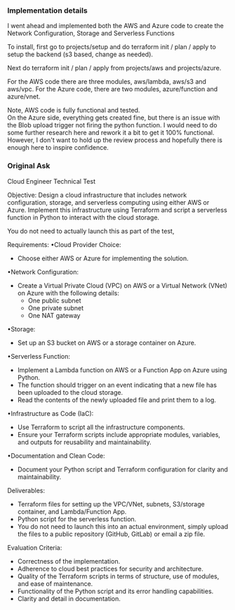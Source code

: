 ###  Implementation details
I went ahead and implemented both the AWS and Azure code to create the Network Configuration, Storage and Serverless Functions

To install, first go to projects/setup and do terraform init / plan / apply to setup the backend (s3 based, change as needed).

Next do terraform init / plan / apply from projects/aws and projects/azure.

For the AWS code there are three modules, aws/lambda, aws/s3 and aws/vpc.
For the Azure code, there are two modules, azure/function and azure/vnet.

Note, AWS code is fully functional and tested.  
On the Azure side, everything gets created fine, but there is an issue with the Blob upload trigger not firing the python function.  I would need to do some further research here and rework it a bit to get it 100% functional.  However, I don't want to hold up the review process and hopefully there is enough here to inspire confidence.

### Original Ask
Cloud Engineer Technical Test

Objective:
Design a cloud infrastructure that includes network configuration, storage, and serverless computing using either AWS or Azure. Implement this infrastructure using Terraform and script a serverless function in Python to interact with the cloud storage.

You do not need to actually launch this as part of the test, 

Requirements:
•Cloud Provider Choice:
   - Choose either AWS or Azure for implementing the solution.

•Network Configuration:
   - Create a Virtual Private Cloud (VPC) on AWS or a Virtual Network (VNet) on Azure with the following details:
     - One public subnet
     - One private subnet
     - One NAT gateway

•Storage:
   - Set up an S3 bucket on AWS or a storage container on Azure.

•Serverless Function:
   - Implement a Lambda function on AWS or a Function App on Azure using Python.
   - The function should trigger on an event indicating that a new file has been uploaded to the cloud storage.
   - Read the contents of the newly uploaded file and print them to a log.

•Infrastructure as Code (IaC):
   - Use Terraform to script all the infrastructure components.
   - Ensure your Terraform scripts include appropriate modules, variables, and outputs for reusability and maintainability.

•Documentation and Clean Code:
   - Document your Python script and Terraform configuration for clarity and maintainability.
 

Deliverables:
- Terraform files for setting up the VPC/VNet, subnets, S3/storage container, and Lambda/Function App.
- Python script for the serverless function.
- You do not need to launch this into an actual environment, simply upload the files to a public repository (GitHub, GitLab) or email a zip file.

Evaluation Criteria:
- Correctness of the implementation.
- Adherence to cloud best practices for security and architecture.
- Quality of the Terraform scripts in terms of structure, use of modules, and ease of maintenance.
- Functionality of the Python script and its error handling capabilities.
- Clarity and detail in documentation.
